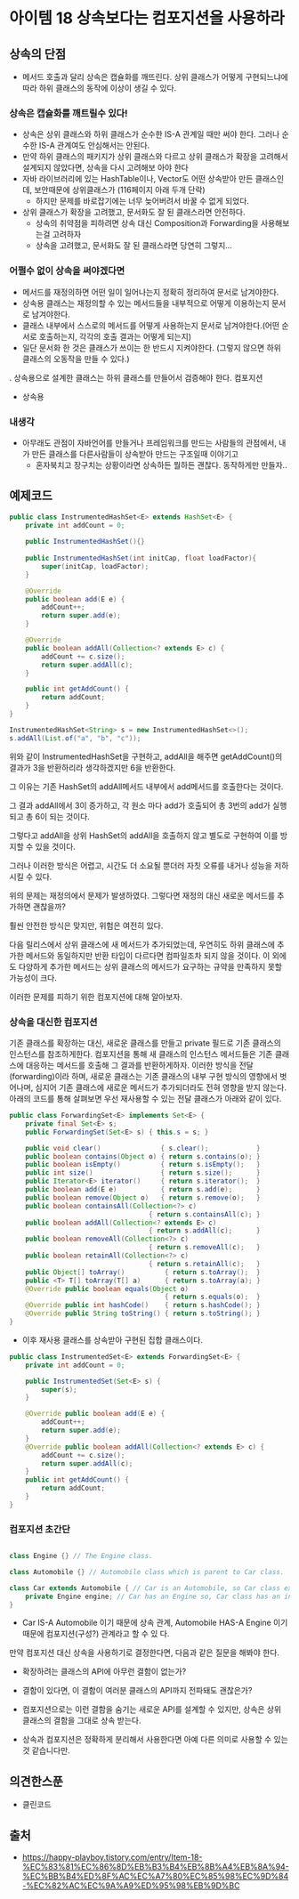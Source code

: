 # 아이템 18 상속보다는 컴포지션을 사용하라

## 상속의 단점
- 메서드 호출과 달리 상속은 캡슐화를 깨뜨린다. 상위 클래스가 어떻게 구현되느냐에 따라 하위 클래스의 동작에 이상이 생길
수 있다.

### 상속은 캡슐화를 깨트릴수 있다!
- 상속은 상위 클래스와 하위 클래스가 순수한 IS-A 관계일 때만 써야 한다. 그러나 순수한 IS-A 관계여도 안심해서는 안된다.
- 만약 하위 클래스의 패키지가 상위 클래스와 다르고 상위 클래스가 확장을 고려해서 설계되지 않았다면, 상속을 다시 고려해보
아야 한다
- 자바 라이브러리에 있는 HashTable이나, Vector도 어떤 상속받아 만든 클래스인데, 보안때문에 상위클래스가 (116페이지 아래 두개 단락)
  -  하지만 문제를 바로잡기에는 너무 늦어버려서 바꿀 수 없게 되었다.
- 상위 클래스가 확장을 고려했고, 문서화도 잘 된 클래스라면 안전하다.
  - 상속의 취약점을 피하려면 상속 대신 Composition과 Forwarding을 사용해보는걸 고려하자
  - 상속을 고려했고, 문서화도 잘 된 클래스라면 당연히 그렇지...

### 어쩔수 없이 상속을 써야겠다면

- 메서드를 재정의하면 어떤 일이 일어나는지 정확히 정리하여 문서로 남겨야한다.
- 상속용 클래스는 재정의할 수 있는 메서드들을 내부적으로 어떻게 이용하는지 문서로 남겨야한다.
- 클래스 내부에서 스스로의 메서드를 어떻게 사용하는지 문서로 남겨야한다.(어떤 순서로 호출하는지, 각각의 호출 결과는 어떻게
되는지)
- 일단 문서화 한 것은 클래스가 쓰이는 한 반드시 지켜야한다. (그렇지 않으면 하위 클래스의 오동작을 만들 수 있다.)

. 상속용으로 설계한 클래스는 하위 클래스를 만들어서 검증해야 한다.
컴포지션
- 상속용

### 내생각

- 아무래도 관점이 자바언어를 만들거나 프레임워크를 만드는 사람들의 관점에서, 내가 만든 클래스를 다른사람들이 상속받아 만드는 구조일때 이야기고
  - 혼자북치고 장구치는 상황이라면 상속하든 뭘하든 괜찮다. 동작하게만 만들자..



## 예제코드


```java
public class InstrumentedHashSet<E> extends HashSet<E> {
    private int addCount = 0;
    
    public InstrumentedHashSet(){}
    
    public InstrumentedHashSet(int initCap, float loadFactor){
    	super(initCap, loadFactor);
    }

    @Override
    public boolean add(E e) {
        addCount++;
        return super.add(e);
    }

    @Override
    public boolean addAll(Collection<? extends E> c) {
        addCount += c.size();
        return super.addAll(c);
    }

    public int getAddCount() {
        return addCount;
    }
}

InstrumentedHashSet<String> s = new InstrumentedHashSet<>();
s.addAll(List.of("a", "b", "c"));
```
위와 같이 InstrumentedHashSet을 구현하고, addAll을 해주면 getAddCount()의 결과가 3을 반환하리라 생각하겠지만 6을 반환한다.

그 이유는 기존 HashSet의 addAll메서드 내부에서 add메서드를 호출한다는 것이다.

그 결과 addAll에서 3이 증가하고, 각 원소 마다 add가 호출되어 총 3번의 add가 실행되고 총 6이 되는 것이다.

 

그렇다고 addAll을 상위 HashSet의 addAll을 호출하지 않고 별도로 구현하여 이를 방지할 수 있을 것이다.

그러나 이러한 방식은 어렵고, 시간도 더 소요될 뿐더러 자칫 오류를 내거나 성능을 저하시킬 수 있다.

 

위의 문제는 재정의에서 문제가 발생하였다. 그렇다면 재정의 대신 새로운 메서드를 추가하면 괜찮을까?

훨씬 안전한 방식은 맞지만, 위험은 여전히 있다.

다음 릴리스에서 상위 클래스에 새 메서드가 추가되었는데, 우연히도 하위 클래스에 추가한 메서드와 동일하지만 반환 타입이 다르다면 컴파일조차 되지 않을 것이다. 이 외에도 다양하게 추가한 메서드는 상위 클래스의 메서드가 요구하는 규약을 만족하지 못할 가능성이 크다.

 

이러한 문제를 피하기 위한 컴포지션에 대해 알아보자.






### 상속을 대신한 컴포지션
기존 클래스를 확장하는 대신, 새로운 클래스를 만들고 private 필드로 기존 클래스의 인스턴스를 참조하게한다.
컴포지션을 통해 새 클래스의 인스턴스 메서드들은 기존 클래스에 대응하는 메서드를 호출해 그 결과를 반환하게하자.
이러한 방식을 전달(forwarding)이라 하며, 새로운 클래스는 기존 클래스의 내부 구현 방식의 영향에서 벗어나며, 심지어 기존 클래스에 새로운 메서드가 추가되더라도 전혀 영향을 받지 않는다.
아래의 코드를 통해 살펴보면 우선 재사용할 수 있는 전달 클래스가 아래와 같이 있다.

```java
public class ForwardingSet<E> implements Set<E> {
    private final Set<E> s;
    public ForwardingSet(Set<E> s) { this.s = s; }

    public void clear()               { s.clear();            }
    public boolean contains(Object o) { return s.contains(o); }
    public boolean isEmpty()          { return s.isEmpty();   }
    public int size()                 { return s.size();      }
    public Iterator<E> iterator()     { return s.iterator();  }
    public boolean add(E e)           { return s.add(e);      }
    public boolean remove(Object o)   { return s.remove(o);   }
    public boolean containsAll(Collection<?> c)
                                   { return s.containsAll(c); }
    public boolean addAll(Collection<? extends E> c)
                                   { return s.addAll(c);      }
    public boolean removeAll(Collection<?> c)
                                   { return s.removeAll(c);   }
    public boolean retainAll(Collection<?> c)
                                   { return s.retainAll(c);   }
    public Object[] toArray()          { return s.toArray();  }
    public <T> T[] toArray(T[] a)      { return s.toArray(a); }
    @Override public boolean equals(Object o)
                                       { return s.equals(o);  }
    @Override public int hashCode()    { return s.hashCode(); }
    @Override public String toString() { return s.toString(); }
}
```
- 이후 재사용 클래스를 상속받아 구현된 집합 클래스이다.
```java
public class InstrumentedSet<E> extends ForwardingSet<E> {
    private int addCount = 0;

    public InstrumentedSet(Set<E> s) {
        super(s);
    }

    @Override public boolean add(E e) {
        addCount++;
        return super.add(e);
    }
    @Override public boolean addAll(Collection<? extends E> c) {
        addCount += c.size();
        return super.addAll(c);
    }
    public int getAddCount() {
        return addCount;
    }
}
```


### 컴포지션 초간단
```java

class Engine {} // The Engine class.

class Automobile {} // Automobile class which is parent to Car class.

class Car extends Automobile { // Car is an Automobile, so Car class extends Automobile 클래스
    private Engine engine; // Car has an Engine so, Car class has an instance of Engine class as its member.
}
```
- Car IS-A Automobile 이기 때문에 상속 관계, Automobile HAS-A Engine 이기 때문에 컴포지션(구성?) 관계라고 할 수 있
다. 


만약 컴포지션 대신 상속을 사용하기로 결정한다면, 다음과 같은 질문을 해봐야 한다.
- 확장하려는 클래스의 API에 아무런 결함이 없는가?
- 결함이 있다면, 이 결함이 여러분 클래스의 API까지 전파돼도 괜찮은가?
- 컴포지션으로는 이런 결함을 숨기는 새로운 API를 설계할 수 있지만, 상속은 상위 클래스의 결함을 그대로 상속 받는다.


- 상속과 컴포지션은 정확하게 분리해서 사용한다면 아예 다른 의미로 사용할 수 있는 것 같습니다만. 

## 의견한스푼
- 클린코드

## 출처
- https://happy-playboy.tistory.com/entry/Item-18-%EC%83%81%EC%86%8D%EB%B3%B4%EB%8B%A4%EB%8A%94-%EC%BB%B4%ED%8F%AC%EC%A7%80%EC%85%98%EC%9D%84-%EC%82%AC%EC%9A%A9%ED%95%98%EB%9D%BC
